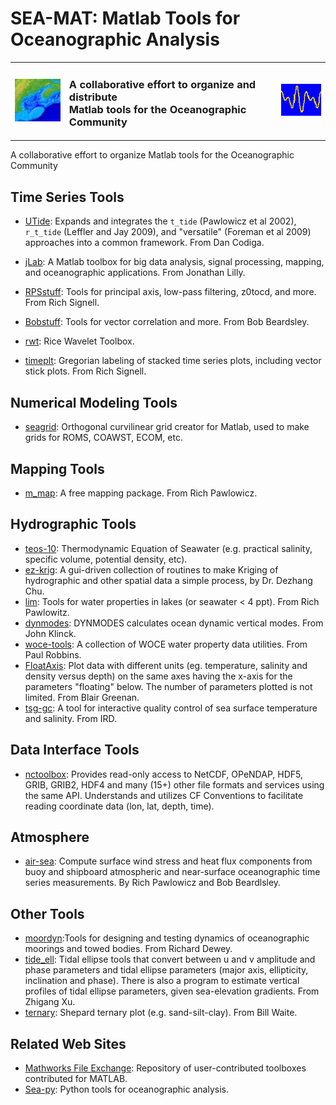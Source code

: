 # SEA-MAT: Matlab Tools for Oceanographic Analysis

<table summary="Title">
    <tr>
        <td><img src="img/gom2.jpg" alt="South Atlantic Bathymetry"/></td>
        <td><h3>A collaborative effort to organize and distribute<br/>
        Matlab tools for the Oceanographic Community</h3></td>
        <td><img src="img/dataline.gif" alt="time series plot"/></td>
    </tr>
</table>

A collaborative effort to organize Matlab tools for the Oceanographic Community

## Time Series Tools

- [UTide](http://www.mathworks.com/matlabcentral/fileexchange/46523--utide--unified-tidal-analysis-and-prediction-functions?requestedDomain=www.mathworks.com): Expands and integrates the `t_tide` (Pawlowicz et al 2002), `r_t_tide` (Leffler and Jay 2009), and "versatile" (Foreman et al 2009) approaches into a common framework. From Dan Codiga.

- [jLab](https://github.com/jonathanlilly/jLab): A Matlab toolbox for big data analysis, signal processing, mapping, and oceanographic applications. From Jonathan Lilly.

- [RPSstuff](https://github.com/rsignell-usgs/RPSstuff): Tools for principal axis, low-pass filtering, z0tocd, and more.  From Rich Signell.

- [Bobstuff](https://github.com/sea-mat/bobstuff): Tools for vector correlation and more.  From Bob Beardsley.

- [rwt](https://github.com/ricedsp/rwt): Rice Wavelet Toolbox.

- [timeplt](https://github.com/rsignell-usgs/timeplt): Gregorian labeling of stacked time series plots, including vector stick plots. From Rich Signell.

## Numerical Modeling Tools
- [seagrid](https://github.com/rsignell-usgs/seagrid): Orthogonal curvilinear grid creator for Matlab, used to make grids for ROMS, COAWST, ECOM, etc.

## Mapping Tools
- [m_map](https://www.eoas.ubc.ca/~rich/map.html): A free mapping package. From Rich Pawlowicz.

## Hydrographic Tools
- [teos-10](http://www.teos-10.org/software.htm): Thermodynamic Equation of Seawater (e.g. practical salinity, specific volume, potential density, etc).
- [ez-krig](http://globec.whoi.edu/software/kriging/easy_krig/easy_krig.html): A gui-driven collection of routines to make Kriging of hydrographic and other spatial data a simple process, by Dr. Dezhang Chu.
- [lim](https://www.eoas.ubc.ca/~rich/#LIM): Tools for water properties in lakes (or seawater < 4 ppt). From Rich Pawlowitz.
- [dynmodes](https://github.com/sea-mat/dynmodes): DYNMODES calculates ocean dynamic vertical modes. From John Klinck.
- [woce-tools](https://github.com/sea-mat/woce-tools): A collection of WOCE water property data utilities. From Paul Robbins.
- [FloatAxis](http://www2.mar.dfo-mpo.gc.ca/science/ocean/epsonde/programming.html): Plot data with different units (eg. temperature, salinity and density versus depth) on the same axes having the x-axis for the parameters "floating" below. The number of parameters plotted is not limited. From Blair Greenan.
- [tsg-gc](http://www.ird.fr/us191/spip.php?article63): A tool for interactive quality control of sea surface temperature and salinity. From IRD.

## Data Interface Tools
- [nctoolbox](http://nctoolbox.github.io/nctoolbox/): Provides read-only access to NetCDF, OPeNDAP, HDF5, GRIB, GRIB2, HDF4 and many (15+) other file formats and services using the same API.  Understands and utilizes CF Conventions to facilitate reading coordinate data (lon, lat, depth, time).

## Atmosphere
- [air-sea](https://github.com/sea-mat/air-sea): Compute surface wind stress and heat flux components from buoy and shipboard atmospheric and near-surface oceanographic time series measurements. By Rich Pawlowicz and Bob Beardlsley.

## Other Tools
- [moordyn](http://canuck.seos.uvic.ca/rkd/mooring/moordyn.php):Tools for designing and testing dynamics of oceanographic moorings and towed bodies. From Richard Dewey.
- [tide_ell](https://www.mathworks.com/matlabcentral/fileexchange/347-tidal-ellipse): Tidal ellipse tools that convert between u and v amplitude and phase parameters and tidal ellipse parameters (major axis, ellipticity, inclination and phase). There is also a program to estimate vertical profiles of tidal ellipse parameters, given sea-elevation gradients. From Zhigang Xu.
- [ternary](http://www.mathworks.com/matlabcentral/fileexchange/10139-shepard-ternary-plot): Shepard ternary plot (e.g. sand-silt-clay). From Bill Waite.


## Related Web Sites
- [Mathworks File Exchange](https://www.mathworks.com/matlabcentral/fileexchange/?s_tid=mlc_fx_browse): Repository of user-contributed toolboxes contributed for MATLAB.
- [Sea-py](http://pyoceans.github.io/sea-py/): Python tools for oceanographic analysis.

